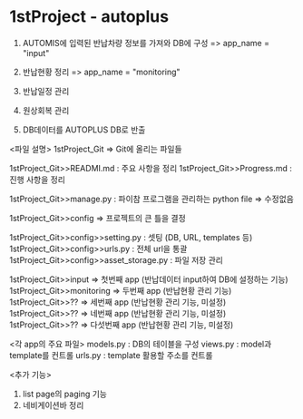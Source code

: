 # 1stProject - autoplus

1. AUTOMIS에 입력된 반납차량 정보를 가져와 DB에 구성
=> app_name = "input"

2. 반납현황 정리
=> app_name = "monitoring"

3. 반납일정 관리

4. 원상회복 관리

5. DB데이터를 AUTOPLUS DB로 반출

<파일 설명>
1stProject_Git => Git에 올리는 파일들

1stProject_Git>>READMI.md : 주요 사항을 정리
1stProject_Git>>Progress.md : 진행 사항을 정리

1stProject_Git>>manage.py : 파이참 프로그램을 관리하는 python file => 수정없음



1stProject_Git>>config => 프로젝트의 큰 틀을 결정

1stProject_Git>>config>>setting.py : 셋팅 (DB, URL, templates 등)
1stProject_Git>>config>>urls.py : 전체 url을 통괄
1stProject_Git>>config>>asset_storage.py : 파일 저장 관리



1stProject_Git>>input => 첫번째 app (반납데이터 input하여 DB에 설정하는 기능)
1stProject_Git>>monitoring => 두번째 app (반납현황 관리 기능)
1stProject_Git>>?? => 세번째 app (반납현황 관리 기능, 미설정)
1stProject_Git>>?? => 네번째 app (반납현황 관리 기능, 미설정)
1stProject_Git>>?? => 다섯번째 app (반납현황 관리 기능, 미설정)

<각 app의 주요 파일>
models.py : DB의 테이블을 구성
views.py : model과 template를 컨트롤
urls.py : template 활용할 주소를 컨트롤




<추가 기능>
1. list page의 paging 기능
2. 네비게이션바 정리

